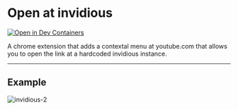 # Open at invidious

[![Open in Dev Containers](https://img.shields.io/static/v1?label=Dev%20Containers&message=Open&color=blue&logo=visualstudiocode)](https://vscode.dev/redirect?url=vscode://ms-vscode-remote.remote-containers/cloneInVolume?url=https://github.com/anon-dev-gh/open-at-invidious)

A chrome extension that adds a contextal menu at youtube.com that allows you to open the link at a hardcoded invidious instance.

- - -

## Example 

![invidious-2](https://github.com/anon-dev-gh/open-at-invidious/assets/148810564/8631efbb-d397-4548-9fc0-af30b6a4654f)

